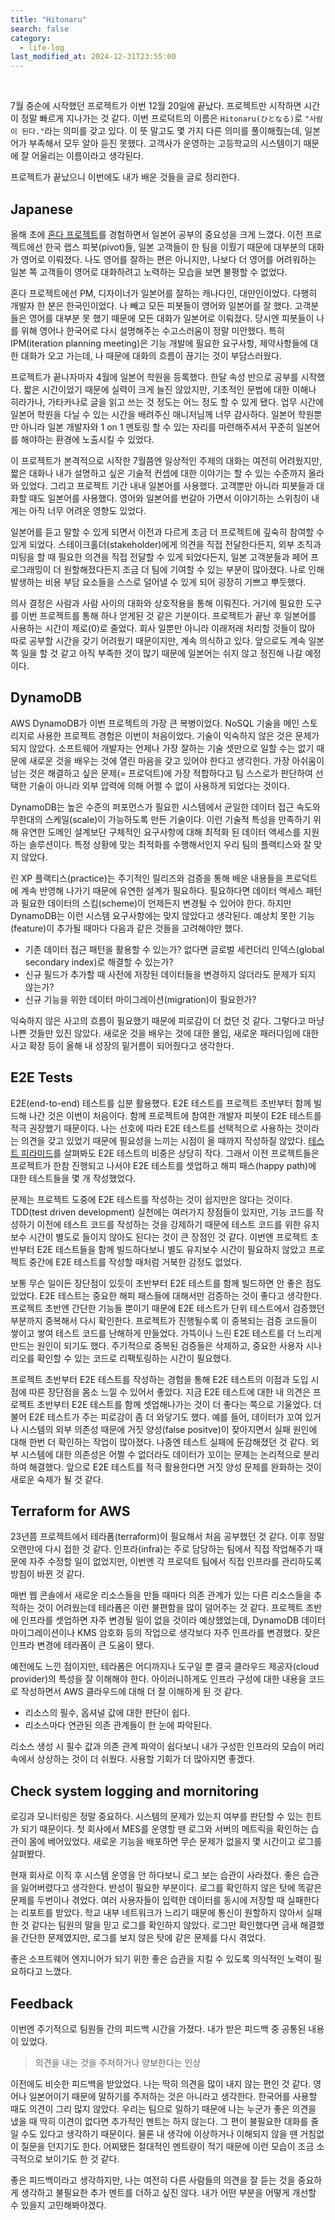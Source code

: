 ```yaml
---
title: "Hitonaru"
search: false
category:
  - life-log
last_modified_at: 2024-12-31T23:55:00
---
```


<br/>

7월 중순에 시작했던 프로젝트가 이번 12월 20일에 끝났다. 프로젝트만 시작하면 시간이 정말 빠르게 지나가는 것 같다. 이번 프로덕트의 이름은 `Hitonaru(ひとなる)`로 `"사람이 된다."`라는 의미를 갖고 있다. 이 뜻 말고도 몇 가지 다른 의미를 풀이해줬는데, 일본어가 부족해서 모두 알아 듣진 못했다. 고객사가 운영하는 고등학교의 시스템이기 때문에 잘 어울리는 이름이라고 생각된다. 

프로젝트가 끝났으니 이번에도 내가 배운 것들을 글로 정리한다. 

## Japanese

올해 초에 [혼다 프로젝트](https://junhyunny.github.io/life-log/2024-03-28-life-log-20240328/)를 경험하면서 일본어 공부의 중요성을 크게 느꼈다. 이전 프로젝트에선 한국 랩스 피봇(pivot)들, 일본 고객들이 한 팀을 이뤘기 때문에 대부분의 대화가 영어로 이뤄졌다. 나도 영어를 잘하는 편은 아니지만, 나보다 더 영어를 어려워하는 일본 쪽 고객들이 영어로 대화하려고 노력하는 모습을 보면 불평할 수 없었다. 

혼다 프로젝트에선 PM, 디자이너가 일본어를 잘하는 캐나다인, 대만인이었다. 다행히 개발자 한 분은 한국인이었다. 나 빼고 모든 피봇들이 영어와 일본어를 잘 했다. 고객분들은 영어를 대부분 못 했기 때문에 모든 대화가 일본어로 이뤄졌다. 당시엔 피봇들이 나를 위해 영어나 한국어로 다시 설명해주는 수고스러움이 정말 미안했다. 특히 IPM(iteration planning meeting)은 기능 개발에 필요한 요구사항, 제약사항들에 대한 대화가 오고 가는데, 나 때문에 대화의 흐름이 끊기는 것이 부담스러웠다.

프로젝트가 끝나자마자 4월에 일본어 학원을 등록했다. 한달 속성 반으로 공부를 시작했다. 짧은 시간이었기 때문에 실력이 크게 늘진 않았지만, 기초적인 문법에 대한 이해나 히라가나, 가타카나로 글을 읽고 쓰는 것 정도는 어느 정도 할 수 있게 됐다. 업무 시간에 일본어 학원을 다닐 수 있는 시간을 배려주신 매니저님께 너무 감사하다. 일본어 학원뿐만 아니라 일본 개발자와 1 on 1 멘토링 할 수 있는 자리를 마련해주셔서 꾸준히 일본어를 해야하는 환경에 노출시킬 수 있었다.

이 프로젝트가 본격적으로 시작한 7월쯤엔 일상적인 주제의 대화는 여전히 어려웠지만, 짧은 대화나 내가 설명하고 싶은 기술적 컨셉에 대한 이야기는 할 수 있는 수준까지 올라와 있었다. 그리고 프로젝트 기간 내내 일본어를 사용했다. 고객뿐만 아니라 피봇들과 대화할 때도 일본어를 사용했다. 영어와 일본어를 번갈아 가면서 이야기하는 스위칭이 내게는 아직 너무 어려운 영향도 있었다. 

일본어를 듣고 말할 수 있게 되면서 이전과 다르게 조금 더 프로젝트에 깊숙히 참여할 수 있게 되었다. 스테이크홀더(stakeholder)에게 의견을 직접 전달한다든지, 외부 조직과 미팅을 할 때 필요한 의견을 직접 전달할 수 있게 되었다든지, 일본 고객분들과 페어 프로그래밍이 더 원할해졌다든지 조금 더 팀에 기여할 수 있는 부분이 많아졌다. 나로 인해 발생하는 비용 부담 요소들을 스스로 덜어낼 수 있게 되어 굉장히 기쁘고 뿌듯했다. 

의사 결정은 사람과 사람 사이의 대화와 상호작용을 통해 이뤄진다. 거기에 필요한 도구를 이번 프로젝트를 통해 하나 얻게된 것 같은 기분이다. 프로젝트가 끝난 후 일본어를 사용하는 시간이 제로(0)로 줄었다. 회사 일뿐만 아니라 이래저래 처리할 것들이 많아 따로 공부할 시간을 갖기 어려웠기 때문이지만, 계속 의식하고 있다. 앞으로도 계속 일본쪽 일을 할 것 같고 아직 부족한 것이 많기 때문에 일본어는 쉬지 않고 정진해 나갈 예정이다. 

## DynamoDB

AWS DynamoDB가 이번 프로젝트의 가장 큰 복병이었다. NoSQL 기술을 메인 스토리지로 사용한 프로젝트 경험은 이번이 처음이었다. 기술이 익숙하지 않은 것은 문제가 되지 않았다. 소프트웨어 개발자는 언제나 가장 잘하는 기술 셋만으로 일할 수는 없기 때문에 새로운 것을 배우는 것에 열린 마음을 갖고 있어야 한다고 생각한다. 가장 아쉬움이 남는 것은 해결하고 싶은 문제(= 프로덕트)에 가장 적합하다고 팀 스스로가 판단하여 선택한 기술이 아니라 외부 압력에 의해 어쩔 수 없이 사용하게 되었다는 것이다. 

DynamoDB는 높은 수준의 퍼포먼스가 필요한 시스템에서 균일한 데이터 접근 속도와 무한대의 스케일(scale)이 가능하도록 만든 기술이다. 이런 기술적 특성을 만족하기 위해 유연한 도메인 설계보단 구체적인 요구사항에 대해 최적화 된 데이터 액세스를 지원하는 솔루션이다. 특정 상황에 맞는 최적화를 수행해서인지 우리 팀의 플랙티스와 잘 맞지 않았다. 

린 XP 플랙티스(practice)는 주기적인 릴리즈와 검증을 통해 배운 내용들을 프로덕트에 계속 반영해 나가기 때문에 유연한 설계가 필요하다. 필요하다면 데이터 액세스 패턴과 필요한 데이터의 스킴(scheme)이 언제든지 변경될 수 있어야 한다. 하지만 DynamoDB는 이런 시스템 요구사항에는 맞지 않았다고 생각된다. 예상치 못한 기능(feature)이 추가될 때마다 다음과 같은 것들을 고려해야만 했다.

- 기존 데이터 접근 패턴을 활용할 수 있는가? 없다면 글로벌 세컨더리 인덱스(global secondary index)로 해결할 수 있는가?
- 신규 필드가 추가할 때 사전에 저장된 데이터들을 변경하지 않더라도 문제가 되지 않는가?
- 신규 기능을 위한 데이터 마이그레이션(migration)이 필요한가?

익숙하지 않은 사고의 흐름이 필요했기 때문에 피로감이 더 컸던 것 같다. 그렇다고 마냥 나쁜 것들만 있진 않았다. 새로운 것을 배우는 것에 대한 몰입, 새로운 패러다임에 대한 사고 확장 등이 올해 내 성장의 밑거름이 되어줬다고 생각한다. 

## E2E Tests

E2E(end-to-end) 테스트를 십분 활용했다. E2E 테스트를 프로젝트 초반부터 함께 빌드해 나간 것은 이번이 처음이다. 함께 프로젝트에 참여한 개발자 피봇이 E2E 테스트를 적극 권장했기 때문이다. 나는 선호에 따라 E2E 테스트를 선택적으로 사용하는 것이라는 의견을 갖고 있었기 때문에 필요성을 느끼는 시점이 올 때까지 작성하질 않았다. [테스트 피라미드](https://martinfowler.com/bliki/TestPyramid.html)를 살펴봐도 E2E 테스트의 비중은 상당히 작다. 그래서 이전 프로젝트들은 프로젝트가 한참 진행되고 나서야 E2E 테스트를 셋업하고 해피 패스(happy path)에 대한 테스트들을 몇 개 작성했었다. 

문제는 프로젝트 도중에 E2E 테스트를 작성하는 것이 쉽지만은 않다는 것이다. TDD(test driven development) 실천에는 여러가지 장점들이 있지만, 기능 코드를 작성하기 이전에 테스트 코드를 작성하는 것을 강제하기 때문에 테스트 코드를 위한 유지 보수 시간이 별도로 들이지 않아도 된다는 것이 큰 장점인 것 같다. 이번엔 프로젝트 초반부터 E2E 테스트들을 함께 빌드하다보니 별도 유지보수 시간이 필요하지 않았고 프로젝트 중간에 E2E 테스트를 작성할 때처럼 거북한 감정도 없었다. 

보통 무슨 일이든 장단점이 있듯이 초반부터 E2E 테스트를 함께 빌드하면 안 좋은 점도 있었다. E2E 테스트는 중요한 해피 패스들에 대해서만 검증하는 것이 좋다고 생각한다. 프로젝트 초반엔 간단한 기능들 뿐이기 때문에 E2E 테스트가 단위 테스트에서 검증했던 부분까지 중복해서 다시 확인한다. 프로젝트가 진행될수록 이 중복되는 검증 코드들이 쌓이고 쌓여 테스트 코드를 난해하게 만들었다. 가뜩이나 느린 E2E 테스트를 더 느리게 만드는 원인이 되기도 했다. 주기적으로 중복된 검증들은 삭제하고, 중요한 사용자 시나리오를 확인할 수 있는 코드로 리팩토링하는 시간이 필요했다.

프로젝트 초반부터 E2E 테스트를 작성하는 경험을 통해 E2E 테스트의 이점과 도입 시점에 따른 장단점을 몸소 느낄 수 있어서 좋았다. 지금 E2E 테스트에 대한 내 의견은 프로젝트 초반부터 E2E 테스트를 함께 셋업해나가는 것이 더 좋다는 쪽으로 기울었다. 더불어 E2E 테스트가 주는 피로감이 좀 더 와닿기도 했다. 예를 들어, 데이터가 꼬여 있거나 시스템의 외부 의존성 때문에 거짓 양성(false positve)이 잦아지면서 실패 원인에 대해 한번 더 확인하는 작업이 많아졌다. 나중엔 테스트 실패에 둔감해졌던 것 같다. 외부 시스템에 대한 의존성은 어쩔 수 없더라도 데이터가 꼬이는 문제는 논리적으로 분리하여 해결했다. 앞으로 E2E 테스트를 적극 활용한다면 거짓 양성 문제를 완화하는 것이 새로운 숙제가 될 것 같다. 

## Terraform for AWS

23년쯤 프로젝트에서 테라폼(terraform)이 필요해서 처음 공부했던 것 같다. 이후 정말 오랜만에 다시 접한 것 같다. 인프라(infra)는 주로 담당하는 팀에서 직접 작업해주기 때문에 자주 수정할 일이 없었지만, 이번엔 각 프로덕트 팀에서 직접 인프라를 관리하도록 방침이 바뀐 것 같다. 

매번 웹 콘솔에서 새로운 리소스들을 만들 때마다 의존 관계가 있는 다른 리소스들을 추적하는 것이 어려웠는데 테라폼은 이런 불편함을 많이 덜어주는 것 같다. 프로젝트 초반에 인프라를 셋업하면 자주 변경될 일이 없을 것이라 예상했었는데, DynamoDB 데이터 마이그레이션이나 KMS 암호화 등의 작업으로 생각보다 자주 인프라를 변경했다. 잦은 인프라 변경에 테라폼이 큰 도움이 됐다.

예전에도 느낀 점이지만, 테라폼은 어디까지나 도구일 뿐 결국 클라우드 제공자(cloud provider)의 특성을 잘 이해해야 한다. 아이러니하게도 인프라 구성에 대한 내용을 코드로 작성하면서 AWS 클라우드에 대해 더 잘 이해하게 된 것 같다. 

- 리소스의 필수, 옵셔널 값에 대한 판단이 쉽다.
- 리소스마다 연관된 의존 관계들이 한 눈에 파악된다.

리소스 생성 시 필수 값과 의존 관계 파악이 쉽다보니 내가 구성한 인프라의 모습이 머리 속에서 상상하는 것이 더 쉬웠다. 사용할 기회가 더 많아지면 좋겠다.

## Check system logging and mornitoring

로깅과 모니터링은 정말 중요하다. 시스템의 문제가 있는지 여부를 판단할 수 있는 힌트가 되기 때문이다. 첫 회사에서 MES를 운영할 땐 로그와 서버의 메트릭을 확인하는 습관이 몸에 베어있었다. 새로운 기능을 배포하면 무슨 문제가 없을지 몇 시간이고 로그를 살펴봤다. 

현재 회사로 이직 후 시스템 운영을 안 하다보니 로그 보는 습관이 사라졌다. 좋은 습관을 잃어버렸다고 생각한다. 반성이 필요한 부분이다. 로그를 확인하지 않은 탓에 똑같은 문제를 두번이나 겪었다. 여러 사용자들이 입력한 데이터를 동시에 저장할 때 실패한다는 리포트를 받았다. 학교 내부 네트워크가 느리기 때문에 통신이 원할하지 않아서 실패한 것 같다는 팀원의 말을 믿고 로그를 확인하지 않았다. 로그만 확인했다면 금새 해결했을 간단한 문제였지만, 로그를 보지 않은 탓에 같은 문제를 다시 겪었다. 

좋은 소프트웨어 엔지니어가 되기 위한 좋은 습관을 지킬 수 있도록 의식적인 노력이 필요하다고 느꼈다.

## Feedback

이번엔 주기적으로 팀원들 간의 피드백 시간을 가졌다. 내가 받은 피드백 중 공통된 내용이 있었다.

> 의견을 내는 것을 주저하거나 양보한다는 인상

이전에도 비슷한 피드백을 받았었다. 나는 딱히 의견을 많이 내지 않는 편인 것 같다. 영어나 일본어이기 때문에 말하기를 주저하는 것은 아니라고 생각한다. 한국어를 사용할 때도 의견이 그리 많지 않았다. 우리는 팀으로 일하기 때문에 나는 누군가 좋은 의견을 냈을 때 딱히 이견이 없다면 추가적인 멘트는 하지 않는다. 그 편이 불필요한 대화를 줄일 수도 있다고 생각하기 때문이다. 물론 내 생각에 이상하거나 이해되지 않을 땐 거침없이 질문을 던지기도 한다. 어찌됐든 절대적인 멘트량이 적기 때문에 이런 모습이 조금 소극적으로 보이기도 한 것 같다. 

좋은 피드백이라고 생각하지만, 나는 여전히 다른 사람들의 의견을 잘 듣는 것을 중요하게 생각하고 불필요한 추가 멘트를 더하고 싶진 않다. 내가 어떤 부분을 어떻게 개선할 수 있을지 고민해봐야겠다. 
